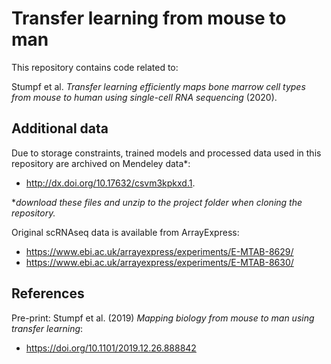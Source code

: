 
# Transfer learning from mouse to man

This repository contains code related to:

Stumpf et al. _Transfer learning efficiently maps bone marrow cell types from mouse to human using single-cell RNA sequencing_ (2020).

## Additional data

Due to storage constraints, trained models and processed data used in this repository are archived on Mendeley data*:

- http://dx.doi.org/10.17632/csvm3kpkxd.1.

**download these files and unzip to the project folder when cloning the repository.*

Original scRNAseq data is available from ArrayExpress:

- https://www.ebi.ac.uk/arrayexpress/experiments/E-MTAB-8629/
- https://www.ebi.ac.uk/arrayexpress/experiments/E-MTAB-8630/


## References

Pre-print: Stumpf et al. (2019) _Mapping biology from mouse to man using transfer learning_:

- https://doi.org/10.1101/2019.12.26.888842
